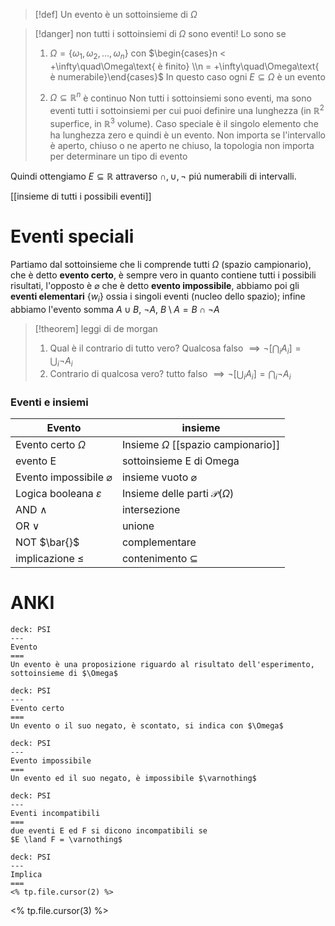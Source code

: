 >[!def]
>Un evento è un sottoinsieme di $\Omega$

>[!danger]
>non tutti i sottoinsiemi di $\Omega$ sono eventi! Lo sono se
>1. $\Omega = \left\{ \omega_{1},\omega_{2},\dots,\omega_{n} \right\}$ con $\begin{cases}n < +\infty\quad\Omega\text{ è finito} \\n = +\infty\quad\Omega\text{ è numerabile}\end{cases}$
>   In questo caso ogni $E \subseteq \Omega$ è un evento
>
>2. $\Omega \subseteq \mathbb{R}^n$ è continuo
>   Non tutti i sottoinsiemi sono eventi, ma sono eventi tutti i sottoinsiemi per cui puoi definire una lunghezza (in $\mathbb{R}^2$ superfice, in $\mathbb{R}^3$ volume). Caso speciale è il singolo elemento che ha lunghezza zero e quindi è un evento.
>   Non importa se l'intervallo è aperto, chiuso o ne aperto ne chiuso, la topologia non importa per determinare un tipo di evento



Quindi ottengiamo $E \subseteq \mathbb{R}$   attraverso $\cap, \cup, \neg$ piú numerabili di intervalli.

[[insieme di tutti i possibili eventi]]

# Eventi speciali

Partiamo dal sottoinsieme che li comprende tutti $\Omega$ (spazio campionario), che è detto **evento certo**, è sempre vero in quanto contiene tutti i possibili risultati, l'opposto è $\varnothing$ che è detto **evento impossibile**, abbiamo poi gli **eventi elementari** $\left\{ w_{i} \right\}$ ossia i singoli eventi (nucleo dello spazio); infine abbiamo l'evento somma $A \cup B$, $\neg A$, $B \setminus A = B \cap \neg A$ 

>[!theorem] leggi di de morgan
>1. Qual è il contrario di tutto vero? Qualcosa falso $\implies \neg[\bigcap_{i}A_{i}] = \bigcup_{i}\neg A_{i}$
>2. Contrario di qualcosa vero? tutto falso $\implies \neg[\bigcup_{i}A_{i}] = \bigcap_{i}\neg A_{i}$
>


### Eventi e insiemi

| Evento                             | insieme                                   |
| ---------------------------------- | ----------------------------------------- |
| Evento certo $\Omega$              | Insieme $\Omega$ [[spazio campionario]]   |
| evento E                           | sottoinsieme E di Omega                   |
| Evento impossibile   $\varnothing$ | insieme vuoto   $\varnothing$             |
| Logica booleana $\varepsilon$      | Insieme delle parti $\mathcal{P}(\Omega)$ |
| AND $\land$                        | intersezione                              |
| OR   $\lor$                        | unione                                    |
| NOT  $\bar{}$                      | complementare                             |
| implicazione  $\leq$               | contenimento $\subseteq$                  |


# ANKI

```anki
deck: PSI
---
Evento
===
Un evento è una proposizione riguardo al risultato dell'esperimento, sottoinsieme di $\Omega$
```


```anki
deck: PSI
---
Evento certo
===
Un evento o il suo negato, è scontato, si indica con $\Omega$
```


```anki
deck: PSI
---
Evento impossibile
===
Un evento ed il suo negato, è impossibile $\varnothing$
```


```anki
deck: PSI
---
Eventi incompatibili
===
due eventi E ed F si dicono incompatibili se
$E \land F = \varnothing$
```


```anki
deck: PSI
---
Implica
===
<% tp.file.cursor(2) %>
```
<% tp.file.cursor(3) %>


